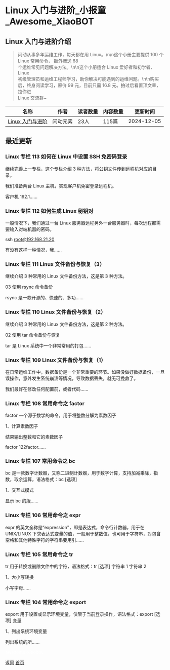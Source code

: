 # Linux 入门与进阶_小报童_Awesome_XiaoBOT

## Linux 入门与进阶介绍
> 闪动从事多年运维工作，每天都在用 Linux。\n\n这个小册主要提供 100 个 Linux 常用命令， 额外赠送 68  
个运维常见问题解决方法。\n\n这个小册适合 Linux 爱好者和初学者、Linux  
初级管理员和运维工程师学习，助你解决可能遇到的运维问题。\n\n购买后，终身阅读学习，原价 99 元，目前只需 16.8 元。拍过后看置顶文章，拉你进  
Linux 交流群~  
  


|名称|作者|读者数量|内容数量|更新时间|
|---|---|---|---|---|
|[Linux 入门与进阶](https://xiaobot.net/p/sdong0508?refer=0b133df9-27dc-423b-8101-639049001c13)|闪动元素|23人|115篇|2024-12-05|

## 最近更新
### Linux 专栏 113 如何在 Linux 中设置 SSH 免密码登录

继续完善上一专栏，这个专栏介绍 3 种方法，将公钥文件传到远程机对应的目录。

我们准备两台 Linux 主机，实现客户机免密登录远程机。

客户机 192.1......

### Linux 专栏 112 如何生成 Linux 秘钥对

一般情况下，我们通过一台 Linux 服务器远程另外一台服务器时，每次远程都需要输入对端机器的密码。

ssh root@192.168.21.20

有没有这样一种情况，我......

### Linux 专栏 111 Linux 文件备份与恢复（3）

继续介绍 3 种常用的 Linux 文件备份方法，这是第 3 种方法。

03 使用 rsync  命令备份

rsync 是一款开源的、快速的、多功......

### Linux 专栏 110 Linux 文件备份与恢复（2）

继续介绍 3 种常用的 Linux 文件备份方法，这是第 2 种方法。

02 使用 tar 命令备份与恢复

tar 是 Linux 系统中一个非常常用的打包......

### Linux 专栏 109 Linux 文件备份与恢复（1）

在日常运维工作中，数据备份是一个非常重要的环节。如果没做好数据备份，一旦误操作，意外发生系统崩溃等情况，导致数据丢失，就无可挽救了。

我们最好在修改任何配置前，或者代码......

### Linux 专栏 108 常用命令之 factor

factor 一个源于数学的命令，用于将整数分解为素数因子



1、计算素数因子

结果输出整数和它的素数因子

factor 122factor......

### Linux 专栏 107 常用命令之 bc

bc 是一款数字计数器，又称二进制计数器，用于数字计算，支持加减乘除，指数，取余运算，语法格式：bc [选项]



1、交互式模式

显示 bc 的版......

### Linux 专栏 106 常用命令之 expr

expr 的英文全称是“expression"，即是表达式，命令行计数器，用于在 UNIX/LINUX
下求表达式变量的值，一般用于整数值，也可用于字符串，对包含空格和其他特殊字符的字符串要用引......

### Linux 专栏 105 常用命令之 tr

tr 用于转换或删除文件中的字符，语法格式：tr  [选项]  字符串 1  字符串 2



1、大小写转换

小写字母......

### Linux 专栏 104 常用命令之 export

export 用于设置或显示环境变量，仅限于当前登录操作，语法格式：export [选项]  变量

1、列出系统环境变量

列出系统的所......


<a href="https://github.com/Reno9527/awesome-xiaobot" style="color: white; text-decoration: none;">awesome-xiaobot</a>

返回 [首页](../README.md)
